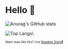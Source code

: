 # Hello 👋

![Anurag's GitHub stats](https://github-readme-stats.vercel.app/api?username=Not-a-cowfr&show_icons=true&theme=codeSTACKr&rank_icon=percentile)

![Top Langs](https://github-readme-stats.vercel.app/api/top-langs/?username=Not-a-cowfr&layout=compact&theme=codeSTACKr)\

<sup><sub>Want stats like this? Use [Readme Stats](https://github.com/anuraghazra/github-readme-stats)🙂</sub></sup>
